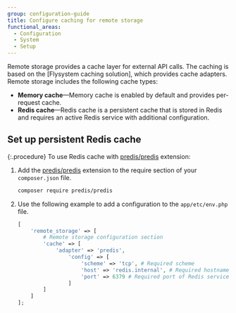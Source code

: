 ```yaml
---
group: configuration-guide
title: Configure caching for remote storage
functional_areas:
  - Configuration
  - System
  - Setup
---
```


Remote storage provides a cache layer for external API calls. The caching is based on the [Flysystem caching solution], which provides cache adapters. Remote storage includes the following cache types:

-  **Memory cache**—Memory cache is enabled by default and provides per-request cache.
-  **Redis cache**—Redis cache is a persistent cache that is stored in Redis and requires an active Redis service with additional configuration.

## Set up persistent Redis cache

{:.procedure}
To use Redis cache with [predis/predis] extension:

1. Add the [predis/predis] extension to the require section of your `composer.json` file.

   ```bash
   composer require predis/predis
   ```

1. Use the following example to add a configuration to the `app/etc/env.php` file.

   ```php
   [
       'remote_storage' => [
           # Remote storage configuration section
           'cache' => [
               'adapter' => 'predis',
                   'config' => [
                       'scheme' => 'tcp', # Required scheme
                       'host' => 'redis.internal', # Required hostname of Redis service
                       'port' => 6379 # Required port of Redis service
                   ]
           ]
       ]
   ];
   ```

<!-- link definitions -->
[Flysystem cache]: https://flysystem.thephpleague.com/v1/docs/advanced/caching
[predis/predis]: https://github.com/predis/predis